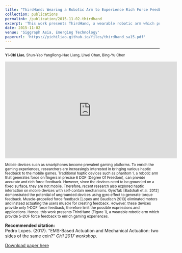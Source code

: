```yaml
---
title: "ThirdHand: Wearing a Robotic Arm to Experience Rich Force Feedback"
collection: publications
permalink: /publication/2015-11-02-thirdhand
excerpt: 'This work presents ThirdHand, a wearable robotic arm which provide 5-DOF force feedback to enrich gaming experiences.'
date: 2015-11-02
venue: 'Siggraph Asia, Emerging Technology'
paperurl: 'https://yichiliao.github.io/files/thirdhand_sa15.pdf'
---
```


------

<small>**Yi-Chi Liao**, Shun-Yao YangRong-Hao Liang, Liwei Chan, Bing-Yu Chen 
<br></small>

<iframe width="560" height="315" src="https://www.youtube.com/embed/--0zCqyv7tE" frameborder="0" allowfullscreen></iframe>


<small>Mobile devices such as smartphones become prevalent gaming platforms. To enrich the gaming experiences, researchers are increasingly interested in bringing various haptic feedback to the mobile games. Traditional haptic devices such as phantom 1, a robotic arm that generates force on fingers in precise 6 DOF (Degree Of Freedom), can provide accurate and rich force feedback. However, since the devices need to be grounded on a fixed surface, they are not mobile. Therefore, recent research also explored haptic interaction on mobile devices with self-contain mechanisms. GyroTab [Badshah et al. 2012] demonstrated the potential of ungrounded devices using gyro effect to generate torque feedback. Muscle-propelled force feedback [Lopes and Baudisch 2013] eliminated motors and instead actuating the users muscle for creating feedback. However, these devices provide only 1-DOF force feedback, therefore limit the possible expressions and applications. Hence, this work presents ThirdHand (Figure 1), a wearable robotic arm which provide 5-DOF force feedback to enrich gaming experiences.</small>

**Recommended citation:** <br>
Pedro Lopes. (2017). &quot;EMS-Based Actuation and Mechanical Actuation: two sides of the same coin?&quot; <i>CHI 2017 workshop</i>.

[Download paper here](https://yichiliao.github.io/files/thirdhand_sa15.pdf)

